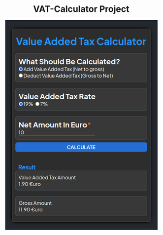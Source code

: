 <div align="center"> 

# VAT-Calculator Project

</div>

<div align="center"> 

![](./assets/img/app-screenshot.png)

</div>